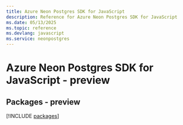 ```yaml
---
title: Azure Neon Postgres SDK for JavaScript
description: Reference for Azure Neon Postgres SDK for JavaScript
ms.date: 05/13/2025
ms.topic: reference
ms.devlang: javascript
ms.service: neonpostgres
---
```

# Azure Neon Postgres SDK for JavaScript - preview
## Packages - preview
[!INCLUDE [packages](neon-postgres-index.md)]